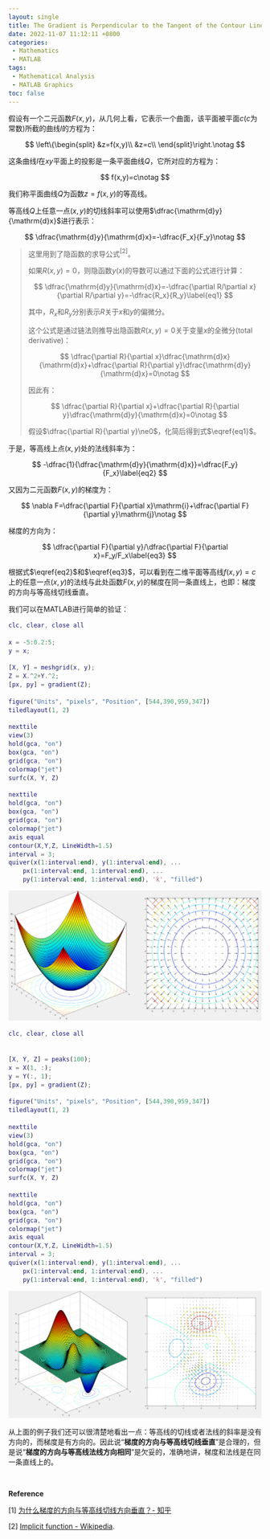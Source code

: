 ```yaml
---
layout: single
title: The Gradient is Perpendicular to the Tangent of the Contour Line
date: 2022-11-07 11:12:11 +0800
categories: 
 - Mathematics
 - MATLAB
tags:
 - Mathematical Analysis
 - MATLAB Graphics
toc: false
---
```


假设有一个二元函数$F(x,y)$，从几何上看，它表示一个曲面，该平面被平面$c$($c$为常数)所截的曲线$l$的方程为：

$$
\left\{\begin{split}
&z=f(x,y)\\
&z=c\\
\end{split}\right.\notag
$$

这条曲线$l$在$xy$平面上的投影是一条平面曲线$Q$，它所对应的方程为：

$$
f(x,y)=c\notag
$$

我们称平面曲线$Q$为函数$z=f(x,y)$的等高线。

等高线$Q$上任意一点$(x,y)$的切线斜率可以使用$\dfrac{\mathrm{d}y}{\mathrm{d}x}$进行表示：

$$
\dfrac{\mathrm{d}y}{\mathrm{d}x}=-\dfrac{F_x}{F_y}\notag
$$

> 这里用到了隐函数的求导公式$^{[2]}$。
>
> 如果$R(x,y)=0$，则隐函数$y(x)$的导数可以通过下面的公式进行计算：
> 
> $$
> \dfrac{\mathrm{d}y}{\mathrm{d}x}=-\dfrac{\partial R/\partial x}{\partial R/\partial y}=-\dfrac{R_x}{R_y}\label{eq1}
> $$
> 
> 其中，$R_x$和$R_y$分别表示$R$关于$x$和$y$的偏微分。
>
> 这个公式是通过链法则推导出隐函数$R(x,y)=0$关于变量$x$的全微分(total derivative)：
> 
> $$
> \dfrac{\partial R}{\partial x}\dfrac{\mathrm{d}x}{\mathrm{d}x}+\dfrac{\partial R}{\partial y}\dfrac{\mathrm{d}y}{\mathrm{d}x}=0\notag
> $$
> 
> 因此有：
> 
> $$
> \dfrac{\partial R}{\partial x}+\dfrac{\partial R}{\partial y}\dfrac{\mathrm{d}y}{\mathrm{d}x}=0\notag
> $$
> 
> 假设$\dfrac{\partial R}{\partial y}\ne0$，化简后得到式$\eqref{eq1}$。

于是，等高线上点$(x,y)$处的法线斜率为：

$$
-\dfrac{1}{\dfrac{\mathrm{d}y}{\mathrm{d}x}}=\dfrac{F_y}{F_x}\label{eq2}
$$

又因为二元函数$F(x,y)$的梯度为：

$$
\nabla F=\dfrac{\partial F}{\partial x}\mathrm{i}+\dfrac{\partial F}{\partial y}\mathrm{j}\notag
$$

梯度的方向为：

$$
\dfrac{\partial F}{\partial y}/\dfrac{\partial F}{\partial x}=F_y/F_x\label{eq3}
$$

根据式$\eqref{eq2}$和$\eqref{eq3}$，可以看到在二维平面等高线$f(x,y)=c$上的任意一点$(x,y)$的法线与此处函数$F(x,y)$的梯度在同一条直线上，也即：梯度的方向与等高线切线垂直。

我们可以在MATLAB进行简单的验证：

```matlab
clc, clear, close all

x = -5:0.2:5;
y = x;

[X, Y] = meshgrid(x, y);
Z = X.^2+Y.^2;
[px, py] = gradient(Z);

figure("Units", "pixels", "Position", [544,390,959,347])
tiledlayout(1, 2)

nexttile
view(3)
hold(gca, "on")
box(gca, "on")
grid(gca, "on")
colormap("jet")
surfc(X, Y, Z)

nexttile
hold(gca, "on")
box(gca, "on")
grid(gca, "on")
colormap("jet")
axis equal
contour(X,Y,Z, LineWidth=1.5)
interval = 3;
quiver(x(1:interval:end), y(1:interval:end), ...
    px(1:interval:end, 1:interval:end), ...
    py(1:interval:end, 1:interval:end), 'k', "filled")
```

![image-20221107103323888](https://github.com/HelloWorld-1017/blog-images/blob/main/migration/img/image-20221107103323888.png?raw=true)

```matlab
clc, clear, close all


[X, Y, Z] = peaks(100);
x = X(1, :);
y = Y(:, 1);
[px, py] = gradient(Z);

figure("Units", "pixels", "Position", [544,390,959,347])
tiledlayout(1, 2)

nexttile
view(3)
hold(gca, "on")
box(gca, "on")
grid(gca, "on")
colormap("jet")
surfc(X, Y, Z)

nexttile
hold(gca, "on")
box(gca, "on")
grid(gca, "on")
colormap("jet")
axis equal
contour(X,Y,Z, LineWidth=1.5)
interval = 3;
quiver(x(1:interval:end), y(1:interval:end), ...
    px(1:interval:end, 1:interval:end), ...
    py(1:interval:end, 1:interval:end), 'k', "filled")
```

![image-20221107103451317](https://github.com/HelloWorld-1017/blog-images/blob/main/migration/img/image-20221107103451317.png?raw=true)

从上面的例子我们还可以很清楚地看出一点：等高线的切线或者法线的斜率是没有方向的，而梯度是有方向的。因此说“**梯度的方向与等高线切线垂直**”是合理的，但是说“**梯度的方向与等高线法线方向相同**”是欠妥的，准确地讲，梯度和法线是在同一条直线上的。

<br>

**Reference**

[1] [为什么梯度的方向与等高线切线方向垂直？- 知乎](https://zhuanlan.zhihu.com/p/27731819)

[2] [Implicit function - Wikipedia](https://en.wikipedia.org/wiki/Implicit_function).


